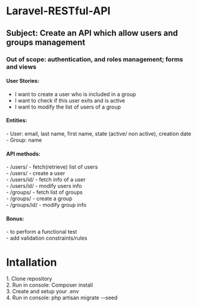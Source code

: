 # Laravel-RESTful-API
<h2> Subject: Create an API which allow users and groups management </h2>
<h3> Out of scope: authentication, and roles management; forms and views </h3>

<h4> User Stories: </h4>
<ul>
    <li> I want to create a user who is included in a group</li>
    <li> I want to check if this user exits and is active </li>
    <li> I want to modify the list of users of a group </li>
</ul>

<h4>Entities:</h4>
- User: email, last name, first name, state (active/ non active), creation date <br>
- Group: name

<h4>API methods:</h4>
- /users/ - fetch(retrieve) list of users <br>
- /users/ - create a user <br>
- /users/id/ - fetch info of a user <br>
- /users/id/ - modify users info <br>
- /groups/ - fetch list of groups <br>
- /groups/ - create a group <br>
- /groups/id/ - modify group info <br>
 
<h4>Bonus:</h4>
- to perform a functional test <br>
- add validation constraints/rules <br>

<h1> Intallation </h1>
1. Clone repository<br>
2. Run in console: Composer install<br>
3. Create and setup your .env<br>
4. Run in console: php artisan migrate --seed<br>




